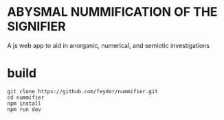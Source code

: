 # ABYSMAL NUMMIFICATION OF THE SIGNIFIER

A js web app to aid in anorganic, numerical, and semiotic investigations

# build
```shell
git clone https://github.com/feydor/nummifier.git
cd nummifier
npm install
npm run dev
```
